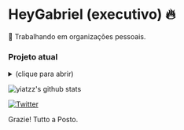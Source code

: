 # HeyGabriel (executivo) 🔥

💼 Trabalhando em organizações pessoais.

### Projeto atual
<details>
<summary>(clique para abrir)</summary>

LoopMC
</details>

![yiatzz's github stats](https://github-readme-stats.vercel.app/api?username=HeyGabriel&count_private=true&theme=radical)

[![Twitter](https://img.shields.io/badge/Twitter-1DA1F2?style=for-the-badge&logo=twitter&logoColor=white)](https://twitter.com/tancGabriel)

Grazie! Tutto a Posto.

